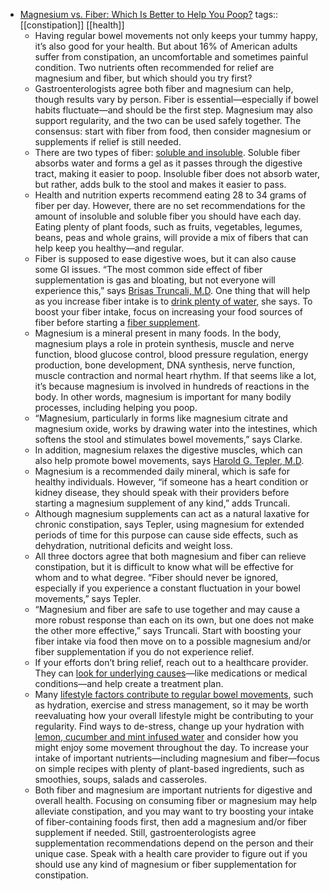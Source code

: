 - [Magnesium vs. Fiber: Which Is Better to Help You Poop?](https://www.eatingwell.com/magnesium-fiber-constipation-11800444)
  tags:: [[constipation]] [[health]]
	- Having regular bowel movements not only keeps your tummy happy, it’s also good for your health. But about 16% of American adults suffer from constipation, an uncomfortable and sometimes painful condition. Two nutrients often recommended for relief are magnesium and fiber, but which should you try first?
	- Gastroenterologists agree both fiber and magnesium can help, though results vary by person. Fiber is essential—especially if bowel habits fluctuate—and should be the first step. Magnesium may also support regularity, and the two can be used safely together. The consensus: start with fiber from food, then consider magnesium or supplements if relief is still needed.
	- There are two types of fiber: [soluble and insoluble](https://www.eatingwell.com/article/7962360/what-is-the-difference-between-insoluble-and-soluble-fiber-according-to-a-dietitian/). Soluble fiber absorbs water and forms a gel as it passes through the digestive tract, making it easier to poop. Insoluble fiber does not absorb water, but rather, adds bulk to the stool and makes it easier to pass.
	- Health and nutrition experts recommend eating 28 to 34 grams of fiber per day. However, there are no set recommendations for the amount of insoluble and soluble fiber you should have each day. Eating plenty of plant foods, such as fruits, vegetables, legumes, beans, peas and whole grains, will provide a mix of fibers that can help keep you healthy—and regular.
	- Fiber is supposed to ease digestive woes, but it can also cause some GI issues. “The most common side effect of fiber supplementation is gas and bloating, but not everyone will experience this,” says [Brisas Truncali, M.D](https://www.connecticutgi.org/brisas-truncali/). One thing that will help as you increase fiber intake is to [drink plenty of water](https://www.eatingwell.com/article/7825445/how-much-water-should-you-drink-by-the-numbers/), she says. To boost your fiber intake, focus on increasing your food sources of fiber before starting a [fiber supplement](https://www.eatingwell.com/best-fiber-supplements-8548491).
	- Magnesium is a mineral present in many foods. In the body, magnesium plays a role in protein synthesis, muscle and nerve function, blood glucose control, blood pressure regulation, energy production, bone development, DNA synthesis, nerve function, muscle contraction and normal heart rhythm. If that seems like a lot, it’s because magnesium is involved in hundreds of reactions in the body. In other words, magnesium is important for many bodily processes, including helping you poop.
	- “Magnesium, particularly in forms like magnesium citrate and magnesium oxide, works by drawing water into the intestines, which softens the stool and stimulates bowel movements,” says Clarke.
	- In addition, magnesium relaxes the digestive muscles, which can also help promote bowel movements, says [Harold G. Tepler, M.D](https://gastrospecialistsnj.com/physicians/harold-g-tepler-md/).
	- Magnesium is a recommended daily mineral, which is safe for healthy individuals. However, “if someone has a heart condition or kidney disease, they should speak with their providers before starting a magnesium supplement of any kind,” adds Truncali.
	- Although magnesium supplements can act as a natural laxative for chronic constipation, says Tepler, using magnesium for extended periods of time for this purpose can cause side effects, such as dehydration, nutritional deficits and weight loss.
	- All three doctors agree that both magnesium and fiber can relieve constipation, but it is difficult to know what will be effective for whom and to what degree. “Fiber should never be ignored, especially if you experience a constant fluctuation in your bowel movements,” says Tepler.
	- “Magnesium and fiber are safe to use together and may cause a more robust response than each on its own, but one does not make the other more effective,” says Truncali. Start with boosting your fiber intake via food then move on to a possible magnesium and/or fiber supplementation if you do not experience relief.
	- If your efforts don’t bring relief, reach out to a healthcare provider. They can [look for underlying causes](https://www.eatingwell.com/article/8061979/reasons-constipated-not-food-according-to-a-dietitian/)—like medications or medical conditions—and help create a treatment plan.
	- Many [lifestyle factors contribute to regular bowel movements](https://www.eatingwell.com/article/8043646/normal-reasons-youre-pooping-a-lot/), such as hydration, exercise and stress management, so it may be worth reevaluating how your overall lifestyle might be contributing to your regularity. Find ways to de-stress, change up your hydration with [lemon, cucumber and mint infused water](https://www.eatingwell.com/recipe/265887/lemon-cucumber-mint-infused-water/) and consider how you might enjoy some movement throughout the day. To increase your intake of important nutrients—including magnesium and fiber—focus on simple recipes with plenty of plant-based ingredients, such as smoothies, soups, salads and casseroles.
	- Both fiber and magnesium are important nutrients for digestive and overall health. Focusing on consuming fiber or magnesium may help alleviate constipation, and you may want to try boosting your intake of fiber-containing foods first, then add a magnesium and/or fiber supplement if needed. Still, gastroenterologists agree supplementation recommendations depend on the person and their unique case. Speak with a health care provider to figure out if you should use any kind of magnesium or fiber supplementation for constipation.